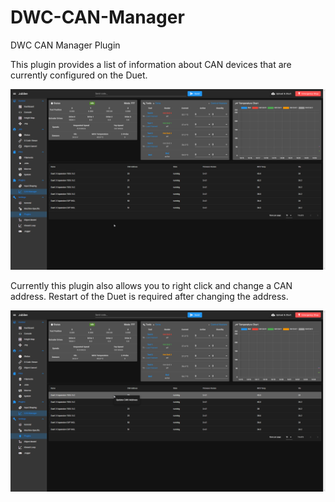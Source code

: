 # DWC-CAN-Manager
DWC CAN Manager Plugin

This plugin provides a list of information about CAN devices that are currently configured on the Duet.

![CAN Manager View](images/CANManager.png)

Currently this plugin also allows you to right click and change a CAN address. Restart of the Duet is required after changing the address.

![Update CAN Address for devices](images/CANManager_ContextMenu.png)
